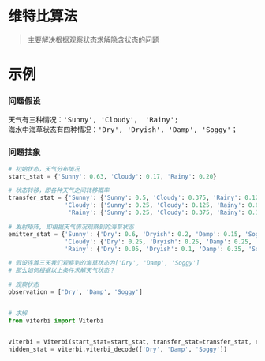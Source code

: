 # 维特比算法
> 主要解决根据观察状态求解隐含状态的问题

# 示例

### 问题假设
<pre>
天气有三种情况：'Sunny', 'Cloudy'， 'Rainy';
海水中海草状态有四种情况：'Dry', 'Dryish', 'Damp', 'Soggy'； 
</pre>

### 问题抽象
```python
# 初始状态，天气分布情况
start_stat = {'Sunny': 0.63, 'Cloudy': 0.17, 'Rainy': 0.20}

# 状态转移，即各种天气之间转移概率
transfer_stat = {'Sunny': {'Sunny': 0.5, 'Cloudy': 0.375, 'Rainy': 0.125},
                'Cloudy': {'Sunny': 0.25, 'Cloudy': 0.125, 'Rainy': 0.625},
                 'Rainy': {'Sunny': 0.25, 'Cloudy': 0.375, 'Rainy': 0.375}}

# 发射矩阵, 即根据天气情况观察到的海草状态
emitter_stat = {'Sunny': {'Dry': 0.6, 'Dryish': 0.2, 'Damp': 0.15, 'Soggy': 0.05},
                'Cloudy': {'Dry': 0.25, 'Dryish': 0.25, 'Damp': 0.25, 'Soggy': 0.25},
                'Rainy': {'Dry': 0.05, 'Dryish': 0.1, 'Damp': 0.35, 'Soggy': 0.5}}

# 假设连着三天我们观察到的海草状态为['Dry', 'Damp', 'Soggy']
# 那么如何根据以上条件求解天气状态？

# 观察状态
observation = ['Dry', 'Damp', 'Soggy']


# 求解
from viterbi import Viterbi


viterbi = Viterbi(start_stat=start_stat, transfer_stat=transfer_stat, emitter_stat=emitter_stat)
hidden_stat = viterbi.viterbi_decode(['Dry', 'Damp', 'Soggy'])

```


